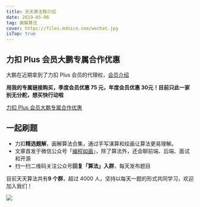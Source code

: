 ```yaml
---
title: 天天算法群介绍
date: 2019-05-06
tag: 画解算法
cover: https://files.mdnice.com/wechat.jpg
isTop: true
---
```


## 力扣 Plus 会员大鹏专属合作优惠

大鹏在近期拿到了力扣 Plus 会员的代理权，[会员介绍](https://mp.weixin.qq.com/s/zVpZ51wnUOCqWHl1w-7cbw)

**用我的专属链接购买，季度会员优惠 75 元，年度会员优惠 30元！目前只此一家别无分舵，想买快行动啦**

[力扣 Plus 会员大鹏专属合作优惠](https://datayi.cn/w/Yo1v77W9)

## 一起刷题

- 力扣**精选题解**，画解算法合集，通过手写演算和绘画让算法更易理解。
- 文章首发于微信公众号「[编程如画](https://files.mdnice.com/wechat.jpg)」，除了算法外，还会聊前端、后端、面试和开源
- 扫一扫二维码关注公众号**回复「算法」入群**，每天发布题目

目前天天算法共有**9 个群**，超过 4000 人，坚持以每天一题的形式共同学习，欢迎加入我们！

![](https://files.mdnice.com/wechat.jpg)
